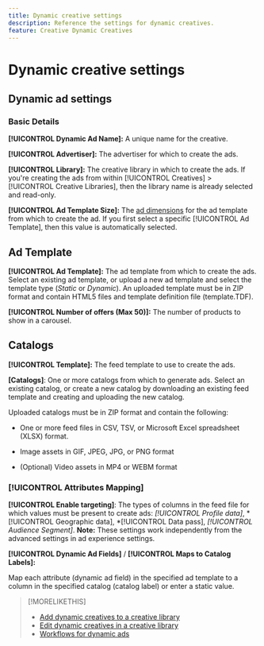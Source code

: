 ```yaml
---
title: Dynamic creative settings
description: Reference the settings for dynamic creatives.
feature: Creative Dynamic Creatives
---
```

# Dynamic creative settings

<!-- add a description -->

<!-- This looks the same for me for either HTML5 type as of 9/24:

## Dynamic ad settings for static HTML5 ads {#dynamic-ad-settings-static-html5}

### Basic Details

**[!UICONTROL Advertiser]:** The advertiser for which to create the ads.

**[!UICONTROL Library]:** The creative library in which to create the ads.

**[!UICONTROL Dynamic Ad Name]:** A unique name for the creative.

**[!UICONTROL Ad Template Size]:** The ad dimensions for the ad template from which to create the ad. If you first select a specific [!UICONTROL Ad Template], then this value is automatically selected.

**[!UICONTROL Ad Template Type]:** The type of ad template from which to create the ad: *[!UICONTROL Static HTML5]* or *[!UICONTROL Dynamic HTML5]*.  If you first select a specific [!UICONTROL Ad Template], then this value is automatically selected.

**[!UICONTROL Ad Template]:** The ad template from which to create the ad.

**[!UICONTROL clickURL]:** A valid landing page URL to which users are redirected when they click the ad.

### [!UICONTROL Attributes Details]

-->

## Dynamic ad settings<!-- for dynamic HTML5 ads {#dynamic-ad-settings-dynamic-html5}-->

<!-- add a description -->

### Basic Details

**[!UICONTROL Dynamic Ad Name]:** A unique name for the creative.

**[!UICONTROL Advertiser]:** The advertiser for which to create the ads.

**[!UICONTROL Library]:** The creative library in which to create the ads. If you're creating the ads from within [!UICONTROL Creatives] > [!UICONTROL Creative Libraries], then the library name is already selected and read-only.

**[!UICONTROL Ad Template Size]:** The [ad dimensions](/help/creative/creative-libraries/creative-sizes.md) for the ad template from which to create the ad. If you first select a specific [!UICONTROL Ad Template], then this value is automatically selected.

## Ad Template

**[!UICONTROL Ad Template]:** The ad template from which to create the ads. Select an existing ad template, or upload a new ad template and select the template type (*Static* or *Dynamic*). An uploaded template must be in ZIP format and contain HTML5 files and template definition file (template.TDF). <!-- Need to add more specs for that -->

**[!UICONTROL Number of offers (Max 50)]:** The number of products to show in a carousel.

## Catalogs

**[!UICONTROL Template]:** The feed template to use to create the ads.

**\[Catalogs\]**: One or more catalogs from which to generate ads. Select an existing catalog, or create a new catalog by downloading an existing feed template and creating and uploading the new catalog.

Uploaded catalogs must be in ZIP format and contain the following:

* One or more feed files in CSV, TSV, or Microsoft Excel spreadsheet (XLSX) format.<!-- Need to add more specs for that -->

* Image assets in GIF, JPEG, JPG, or PNG format

* (Optional) Video assets in MP4 or WEBM format

### [!UICONTROL Attributes Mapping]

**[!UICONTROL Enable targeting]**: <!-- "targeting options/filters," but I don't think this means user targeting since that is set in the experience/ad on DSP -->The types of columns in the feed file for which values must be present to create ads: *[!UICONTROL Profile data]*, *[!UICONTROL Geographic data], *[!UICONTROL Data pass], *[!UICONTROL Audience Segment]*.  **Note:** These settings work independently from the advanced settings in ad experience settings.<!-- Clarify what qualifies for each, and explain more -->

**[!UICONTROL Dynamic Ad Fields]** / **[!UICONTROL Maps to Catalog Labels]:**

Map each attribute (dynamic ad field) in the specified ad template to a column in the specified catalog (catalog label) or enter a static value.

>[!MORELIKETHIS]
>
>* [Add dynamic creatives to a creative library](creative-add-dynamic.md)
>* [Edit dynamic creatives in a creative library](creative-edit-dynamic.md)
>* [Workflows for dynamic ads](/help/creative/introduction/workflow-dynamic-ads.md)
